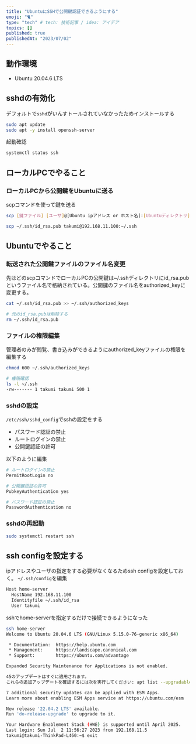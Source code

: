 ```yaml
---
title: "UbuntuにSSHで公開鍵認証できるようにする"
emoji: "🐈"
type: "tech" # tech: 技術記事 / idea: アイデア
topics: []
published: true
publishedAt: "2023/07/02"
---
```


## 動作環境
- Ubuntu 20.04.6 LTS

## sshdの有効化
デフォルトで`sshd`がいんすトールされていなかったためインストールする
```bash
sudo apt update
sudo apt -y install openssh-server
```

起動確認
```bash
systemctl status ssh
```

## ローカルPCでやること
### ローカルPCから公開鍵をUbuntuに送る
scpコマンドを使って鍵を送る
```bash
scp [鍵ファイル] [ユーザ]@[Ubuntu ipアドレス or ホスト名]:[Ubuntuディレクトリ]
```
```bash
scp ~/.ssh/id_rsa.pub takumi@192.168.11.100:~/.ssh
```

## Ubuntuでやること
### 転送された公開鍵ファイルのファイル名変更
先ほどのscpコマンドでローカルPCの公開鍵は~/.sshディレクトリにid_rsa.pubというファイル名で格納されている。公開鍵のファイル名をauthorized_keyに変更する。
```bash
cat ~/.ssh/id_rsa.pub >> ~/.ssh/authorized_keys

# 元のid_rsa.pubは削除する
rm ~/.ssh/id_rsa.pub
```

### ファイルの権限編集
管理者のみが閲覧、書き込みができるようにauthorized_keyファイルの権限を編集する
```bash
chmod 600 ~/.ssh/authorized_keys

# 権限確認
ls -l ~/.ssh
-rw------- 1 takumi takumi 500 1
```

### sshdの設定
`/etc/ssh/sshd_config`でsshの設定をする
- パスワード認証の禁止
- ルートログインの禁止
- 公開鍵認証の許可

以下のように編集
```bash
# ルートログインの禁止
PermitRootLogin no

# 公開鍵認証の許可
PubkeyAuthentication yes

# パスワード認証の禁止
PasswordAuthentication no
```

### sshdの再起動
```bash
sudo systemctl restart ssh
```

## ssh configを設定する
ipアドレスやユーザの指定をする必要がなくなるためssh configを設定しておく。
`~/.ssh/config`を編集
```bash
Host home-server
  HostName 192.168.11.100
  Identityfile ~/.ssh/id_rsa
  User takumi
```

sshでhome-serverを指定するだけで接続できるようになった
```bash
ssh home-server
Welcome to Ubuntu 20.04.6 LTS (GNU/Linux 5.15.0-76-generic x86_64)

 * Documentation:  https://help.ubuntu.com
 * Management:     https://landscape.canonical.com
 * Support:        https://ubuntu.com/advantage

Expanded Security Maintenance for Applications is not enabled.

45のアップデートはすぐに適用されます。
これらの追加アップデートを確認するには次を実行してください: apt list --upgradable

7 additional security updates can be applied with ESM Apps.
Learn more about enabling ESM Apps service at https://ubuntu.com/esm

New release '22.04.2 LTS' available.
Run 'do-release-upgrade' to upgrade to it.

Your Hardware Enablement Stack (HWE) is supported until April 2025.
Last login: Sun Jul  2 11:56:27 2023 from 192.168.11.5
takumi@takumi-ThinkPad-L460:~$ exit

```